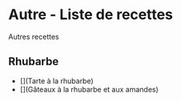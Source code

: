 # Autre - Liste de recettes

Autres recettes

## Rhubarbe
* [](Tarte à la rhubarbe)
* [](Gâteaux à la rhubarbe et aux amandes)
